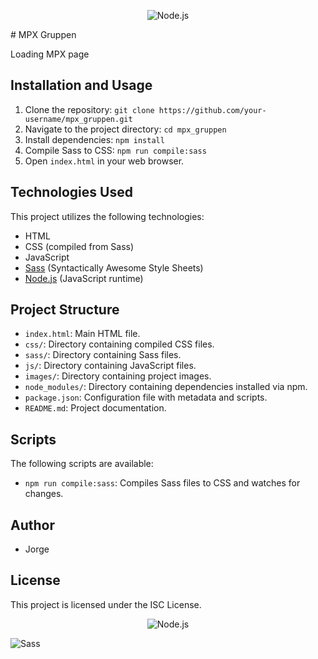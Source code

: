 <p align="center">
  <img src="https://lh3.googleusercontent.com/rStq73BOownhcjCgUbT30YFshi3vKb6DF_rzJnkaG-Ad7ZRAkZXG-PcUp2lfnLW72hXY6dACRwEYSclb210zrykyBhB-cGFrdyswXiAQ4GI0JS5m-WsZa8wuuWqi0nrcnWeBX47JHyUXQKSw9P0N1lJwhKromgFbM2SJrLMX7xbpOiQEouN7qaaf3CVwsR1Q2cmbOQrdfSCIDeROhqKG3T5dosLP9QEjOhOKGZNgkOX1QGMjwivsTt3ue8UTcrzh6hJ2oX2X8jrIYnPBltxGYeTECH01HibtrfsjAx7Zt3tlqhnvvrNty3p1zxphflnR0gyoWSw15MNtP70nApolCyLlAZxZnELaiQUNLe2x00yMPIJQkdPNzvXrNuquAREssVrP6AG4PtnZ_cGbvDn7ChcVtWQdR9bcvgHtw5pC5lYYNoyBV_14ZvIGlHkQfOAZDaovSRTeOvxL02UnVhVdlQEvpKDTCVDWc4L6wWT_aFIinxs_-_mSEnUOc1k_x8YIkgUSOdf2wyD-P-IfM8nHU0-Rttyu-m3UC4rxFs-gD4YyCStBnMw0_V3QyuarkrDCfsTnkkPheze3wWHsjtVsWVQnEFxrNKqgIJIsWFKYFYoyDzwmBwaZf5lFFhbVHUwvXtGcd_WIFl9t37hQx4eHQD5s9evl5ftIPYGaiZDVuOjmf4aPdR6z5nJyYOYhQyluPckG_d02EgChO85fHl-zlZyzDymL9ahRS-rKvkVp10wlfFxray6qDZHwNi4Jm2aZmj-gBrnPdkBg20b4lPioku2CvOpZJFrQs53-C9rns4DN5ipK6tOvYxLxs0A-sAjiZZ34C0-MdqPei8bXXq3Pt7IeoDIPRVLT1uTTdnvN1R6E6ESSFiqcWA-6BAG8fMpyv5l4ptjUilx5AkEs8sm254NguQlGsNpRpHGY3GbYRMmRcfbu237a08jUhKnO-Nor69xD0SOUBDGHn5VPRJKYbAsiEXSf8nfwKisd_5DUWmbgKcPoyQntz7kke9tYhD7GMDUUcUJtiJunZpACHt7dfWJZy-2JZh88yB7CTSSCKjxW_deF0S78GAlyBNDfM5pv8NU=w239-h164-s-no?authuser=0" alt="Node.js">
</p>
# MPX Gruppen

Loading MPX page

## Installation and Usage

1. Clone the repository: `git clone https://github.com/your-username/mpx_gruppen.git`
2. Navigate to the project directory: `cd mpx_gruppen`
3. Install dependencies: `npm install`
4. Compile Sass to CSS: `npm run compile:sass`
5. Open `index.html` in your web browser.

## Technologies Used

This project utilizes the following technologies:

- HTML
- CSS (compiled from Sass)
- JavaScript
- [Sass](https://sass-lang.com/) (Syntactically Awesome Style Sheets)
- [Node.js](https://nodejs.org/) (JavaScript runtime)

## Project Structure

- `index.html`: Main HTML file.
- `css/`: Directory containing compiled CSS files.
- `sass/`: Directory containing Sass files.
- `js/`: Directory containing JavaScript files.
- `images/`: Directory containing project images.
- `node_modules/`: Directory containing dependencies installed via npm.
- `package.json`: Configuration file with metadata and scripts.
- `README.md`: Project documentation.

## Scripts

The following scripts are available:

- `npm run compile:sass`: Compiles Sass files to CSS and watches for changes.

## Author

- Jorge

## License

This project is licensed under the ISC License.

<p align="center">
  <img src="https://upload.wikimedia.org/wikipedia/commons/d/d9/Node.js_logo.svg" alt="Node.js">
</p>

![Sass](https://raw.githubusercontent.com/simple-icons/simple-icons/develop/icons/sass.svg)
